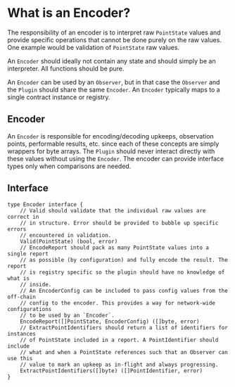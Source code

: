 # What is an Encoder?
The responsibility of an encoder is to interpret raw `PointState` values and
provide specific operations that cannot be done purely on the raw values. One
example would be validation of `PointState` raw values.

An `Encoder` should ideally not contain any state and should simply be an
interpreter. All functions should be pure.

An `Encoder` can be used by an `Observer`, but in that case the `Observer`
and the `Plugin` should share the same `Encoder`. An `Encoder` typically maps to
a single contract instance or registry.

## Encoder
An `Encoder` is responsible for encoding/decoding upkeeps, observation points, 
performable results, etc. since each of these concepts are simply wrappers for
byte arrays. The `Plugin` should never interact directly with these values
without using the `Encoder`. The encoder can provide interface types only when
comparisons are needed.

## Interface
```
type Encoder interface {
    // Valid should validate that the individual raw values are correct in 
    // in structure. Error should be provided to bubble up specific errors
    // encountered in validation.
    Valid(PointState) (bool, error)
    // EncodeReport should pack as many PointState values into a single report
    // as possible (by configuration) and fully encode the result. The report
    // is registry specific so the plugin should have no knowledge of what is
    // inside.
    // An EncoderConfig can be included to pass config values from the off-chain
    // config to the encoder. This provides a way for network-wide configurations
    // to be used by an `Encoder`.
    EncodeReport([]PointState, EncoderConfig) ([]byte, error)
    // ExtractPointIdentifiers should return a list of identifiers for instances
    // of PointState included in a report. A PointIdentifier should include
    // what and when a PointState references such that an Observer can use this
    // value to mark an upkeep as in-flight and always progressing.
    ExtractPointIdentifiers([]byte) ([]PointIdentifier, error)
}
```
